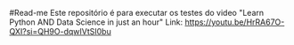 #Read-me
Este repositório é para executar os testes do video "Learn Python AND Data Science in just an hour"
Link: https://youtu.be/HrRA67O-QXI?si=QH9O-dqwIVtSI0bu
